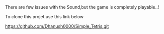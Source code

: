 There are few issues with the Sound,but the game is completely playable..!


To clone this projet use this link below

https://github.com/Dhanush0000/Simple_Tetris.git
